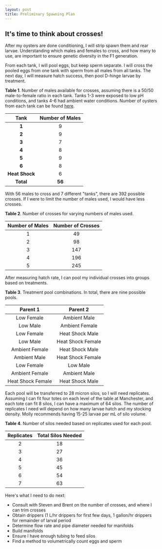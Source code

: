 ```yaml
---
layout: post
title: Preliminary Spawning Plan
---
```


## It's time to think about crosses!

After my oysters are done conditioning, I will strip spawn them and rear larvae. Understanding which males and females to cross, and how many to use, are important to ensure genetic diversity in the F1 generation.

From each tank, I will pool eggs, but keep sperm separate. I will cross the pooled eggs from one tank with sperm from all males from all tanks. The next day, I will measure hatch success, then pool D-hinge larvae by treatment.

**Table 1**. Number of males available for crosses, assuming there is a 50/50 male-to-female ratio in each tank. Tanks 1-3 were exposed to low pH conditions, and tanks 4-6 had ambient water conditions. Number of oysters from each tank can be found [here](https://yaaminiv.github.io/Manchester-Conditioning-Update2/). 

|    **Tank**    | **Number of Males** |
|:--------------:|:-------------------:|
|      **1**     |          9          |
|      **2**     |          9          |
|      **3**     |          7          |
|      **4**     |          8          |
|      **5**     |          9          |
|      **6**     |          8          |
| **Heat Shock** |          6          |
|    **Total**   |        **56**       |

With 56 males to cross and 7 different "tanks", there are 392 possible crosses. If I were to limit the number of males used, I would have less crosses.

**Table 2**. Number of crosses for varying numbers of males used.

| **Number of Males** | **Number of Crosses** |
|:-------------------:|:---------------------:|
|          1          |           49          |
|          2          |           98          |
|          3          |          147          |
|          4          |          196          |
|          5          |          245          |

After measuring hatch rate, I can pool my individual crosses into groups based on treatments.

**Table 3**. Treatment pool combinations. In total, there are nine possible pools.

|    **Parent 1**   |    **Parent 2**   |
|:-----------------:|:-----------------:|
|     Low Female    |    Ambient Male   |
|      Low Male     |   Ambient Female  |
|     Low Female    |  Heat Shock Male  |
|      Low Male     | Heat Shock Female |
|   Ambient Female  |  Heat Shock Male  |
|    Ambient Male   | Heat Shock Female |
|     Low Female    |      Low Male     |
|   Ambient Female  |    Ambient Male   |
| Heat Shock Female |  Heat Shock Male  |

Each pool will be transferred to 28 micron silos, so I will need replicates. Assuming I can fit four totes on each level of the table at Manchester, and each tote can fit 8 silos, I can have a maximum of 64 silos. The number of replicates I need will depend on how many larvae hatch and my stocking density. Molly recommends having 15-25 larvae per mL of silo volume.

**Table 4**. Number of silos needed based on replicates used for each pool.

| **Replicates** | **Total Silos Needed** |
|:--------------:|:----------------------:|
|        2       |           18           |
|        3       |           27           |
|        4       |           36           |
|        5       |           45           |
|        6       |           54           |
|        7       |           63           |

Here's what I need to do next:

- Consult with Steven and Brent on the number of crosses, and where I can trim crosses
- Obtain drippers (1 L/hr drippers for first few days, 1 gallon/hr drippers for remainder of larval period
- Determine flow rate and pipe diameter needed for manifolds
- Build manifolds
- Ensure I have enough tubing to feed silos
- Find a method to volumetrically count eggs and sperm
